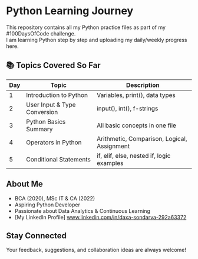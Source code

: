 # Python Learning Journey 

This repository contains all my Python practice files as part of my #100DaysOfCode challenge.  
I am learning Python step by step and uploading my daily/weekly progress here.

## 📚 Topics Covered So Far

| Day | Topic                        | Description                       |
|-----|------------------------------|-----------------------------------|
| 1   | Introduction to Python       | Variables, print(), data types    |
| 2   | User Input & Type Conversion | input(), int(), f-strings         |
| 3   | Python Basics Summary         | All basic concepts in one file   |
| 4   | Operators in Python           | Arithmetic, Comparison, Logical, Assignment |
| 5   | Conditional Statements         | if, elif, else, nested if, logic examples   |




## About Me
- BCA (2020), MSc IT & CA (2022)
- Aspiring Python Developer
- Passionate about Data Analytics & Continuous Learning
- [My LinkedIn Profile] www.linkedin.com/in/daxa-sondarva-292a63372

## Stay Connected
Your feedback, suggestions, and collaboration ideas are always welcome!

